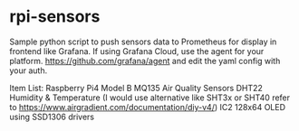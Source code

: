 # rpi-sensors
Sample python script to push sensors data to Prometheus for display in frontend like Grafana. 
If using Grafana Cloud, use the agent for your platform. https://github.com/grafana/agent and edit the yaml config with your auth.

Item List:
Raspberry Pi4 Model B
MQ135 Air Quality Sensors
DHT22 Humidity & Temperature (I would use alternative like SHT3x or SHT40 refer to https://www.airgradient.com/documentation/diy-v4/)
IC2 128x64 OLED using SSD1306 drivers
